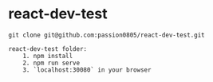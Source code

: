# react-dev-test

	git clone git@github.com:passion0805/react-dev-test.git

	react-dev-test folder:
		1. npm install
		2. npm run serve
		3. `localhost:30080` in your browser
